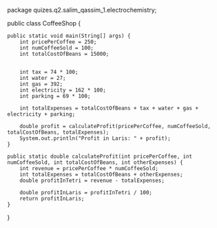 package quizes.q2.salim_qassim_1.electrochemistry;

public class CoffeeShop {

    public static void main(String[] args) {
        int pricePerCoffee = 250;
        int numCoffeeSold = 100;
        int totalCostOfBeans = 15000;


        int tax = 74 * 100;
        int water = 27;
        int gas = 392;
        int electricity = 162 * 100;
        int parking = 69 * 100;

        int totalExpenses = totalCostOfBeans + tax + water + gas + electricity + parking;

        double profit = calculateProfit(pricePerCoffee, numCoffeeSold, totalCostOfBeans, totalExpenses);
        System.out.println("Profit in Laris: " + profit);
    }

    public static double calculateProfit(int pricePerCoffee, int numCoffeeSold, int totalCostOfBeans, int otherExpenses) {
        int revenue = pricePerCoffee * numCoffeeSold;
        int totalExpenses = totalCostOfBeans + otherExpenses;
        double profitInTetri = revenue - totalExpenses;

        double profitInLaris = profitInTetri / 100;
        return profitInLaris;
    }
}


